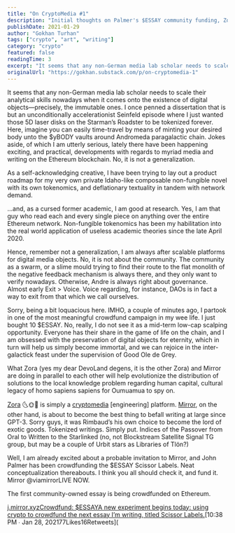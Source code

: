 ```yaml
---
title: "On CryptoMedia #1"
description: "Initial thoughts on Palmer's $ESSAY community funding, Zora and Mirror."
publishDate: 2021-01-29
author: "Gokhan Turhan"
tags: ["crypto", "art", "writing"]
category: "crypto"
featured: false
readingTime: 3
excerpt: "It seems that any non-German media lab scholar needs to scale their analytical skills nowadays when it comes onto the existence of digital objects—precisely, the immutable ones. I once penned a..."
originalUrl: "https://gokhan.substack.com/p/on-cryptomedia-1"
---
```


It seems that any non-German media lab scholar needs to scale their analytical skills nowadays when it comes onto the existence of digital objects—precisely, the immutable ones. I once penned a dissertation that is but an unconditionally accelerationist Seinfeld episode where I just wanted those 5D laser disks on the Starman’s Roadster to be tokenized forever. Here, imagine you can easily time-travel by means of minting your desired body unto the $yBODY vaults around Andromeda paragalactic chain. Jokes aside, of which I am utterly serious, lately there have been happening exciting, and practical, developments with regards to myriad media and writing on the Ethereum blockchain. No, it is not a generalization.

As a self-acknowledging creative, I have been trying to lay out a product roadmap for my very own private Idaho-like composable non-fungible novel with its own tokenomics, and deflationary textuality in tandem with network demand.

…and, as a cursed former academic, I am good at research. Yes, I am that guy who read each and every single piece on anything over the entire Ethereum network. Non-fungible tokenomics has been my habilitation into the real world application of useless academic theories since the late April 2020.

Hence, remember not a generalization, I am always after scalable platforms for digital media objects. No, it is not about the community. The community as a swarm, or a slime mould trying to find their route to the flat monolith of the negative feedback mechanism is always there, and they only want to verify nowadays. Otherwise, Andre is always right about governance. Almost early Exit > Voice. Voice regarding, for instance, DAOs is in fact a way to exit from that which we call ourselves.

Sorry, being a bit loquacious here. IMHO, a couple of minutes ago, I partook in one of the most meaningful crowdfund campaign in my wee life. I just bought 10 $ESSAY. No, really, I do not see it as a mid-term low-cap scalping opportunity. Everyone has their share in the game of life on the chain, and I am obsessed with the preservation of digital objects for eternity, which in turn will help us simply become immortal, and we can rejoice in the inter-galactick feast under the supervision of Good Ole de Grey.

What Zora (yes my dear DevoLand degens, it is the other Zora) and Mirror are doing in parallel to each other will help evolutionize the distribution of solutions to the local knowledge problem regarding human capital, cultural legacy of homo sapiens sapiens for Oumuamua to spy on.

[Zora](https://zora.engineering/) 🌜🌞🌛 is simply a [cryptomedia](https://cryptomedia.wtf/) [engineering] platform. [Mirror](https://mirror.xyz/), on the other hand, is about to become the best thing to befall writing at large since GPT-3. Sorry guys, it was Rimbaud’s his own choice to become the lord of exotic goods. Tokenized writings. Simply put. Indices of the Passover from Oral to Written to the Starlinked (no, not Blockstream Satellite Signal TG group, but may be a couple of Urbit stars as Libraries of Tlön?)

Well, I am already excited about a probable invitation to Mirror, and John Palmer has been crowdfunding the $ESSAY Scissor Labels. Neat conceptualization thereabouts. I think you all should check it, and fund it.
Mirror @viamirrorLIVE NOW.

The first community-owned essay is being crowdfunded on Ethereum.

[j.mirror.xyzCrowdfund: $ESSAYA new experiment begins today: using crypto to crowdfund the next essay I’m writing, titled Scissor Labels.](https://j.mirror.xyz/uVGCCwwm3k341lPpxaJmHTZROESVse9Pe_rmbiuUAC0)[10:38 PM ∙ Jan 28, 202177Likes16Retweets](<TwitterEmbed id="1354921716078751746" />